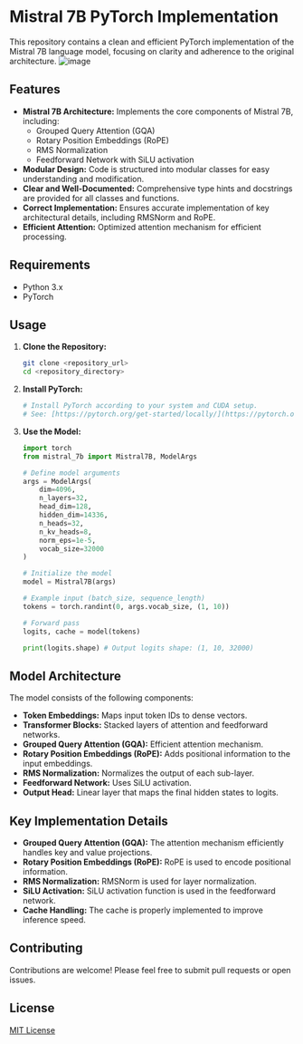 # Mistral 7B PyTorch Implementation

This repository contains a clean and efficient PyTorch implementation of the Mistral 7B language model, focusing on clarity and adherence to the original architecture.
![image](https://github.com/user-attachments/assets/825ec2b3-11cd-4c5d-81e8-96be85a3f2cf)


## Features

* **Mistral 7B Architecture:** Implements the core components of Mistral 7B, including:
    * Grouped Query Attention (GQA)
    * Rotary Position Embeddings (RoPE)
    * RMS Normalization
    * Feedforward Network with SiLU activation
* **Modular Design:** Code is structured into modular classes for easy understanding and modification.
* **Clear and Well-Documented:** Comprehensive type hints and docstrings are provided for all classes and functions.
* **Correct Implementation:** Ensures accurate implementation of key architectural details, including RMSNorm and RoPE.
* **Efficient Attention:** Optimized attention mechanism for efficient processing.

## Requirements

* Python 3.x
* PyTorch

## Usage

1.  **Clone the Repository:**

    ```bash
    git clone <repository_url>
    cd <repository_directory>
    ```

2.  **Install PyTorch:**

    ```bash
    # Install PyTorch according to your system and CUDA setup.
    # See: [https://pytorch.org/get-started/locally/](https://pytorch.org/get-started/locally/)
    ```

3.  **Use the Model:**

    ```python
    import torch
    from mistral_7b import Mistral7B, ModelArgs

    # Define model arguments
    args = ModelArgs(
        dim=4096,
        n_layers=32,
        head_dim=128,
        hidden_dim=14336,
        n_heads=32,
        n_kv_heads=8,
        norm_eps=1e-5,
        vocab_size=32000
    )

    # Initialize the model
    model = Mistral7B(args)

    # Example input (batch_size, sequence_length)
    tokens = torch.randint(0, args.vocab_size, (1, 10))

    # Forward pass
    logits, cache = model(tokens)

    print(logits.shape) # Output logits shape: (1, 10, 32000)
    ```

## Model Architecture

The model consists of the following components:

* **Token Embeddings:** Maps input token IDs to dense vectors.
* **Transformer Blocks:** Stacked layers of attention and feedforward networks.
* **Grouped Query Attention (GQA):** Efficient attention mechanism.
* **Rotary Position Embeddings (RoPE):** Adds positional information to the input embeddings.
* **RMS Normalization:** Normalizes the output of each sub-layer.
* **Feedforward Network:** Uses SiLU activation.
* **Output Head:** Linear layer that maps the final hidden states to logits.

## Key Implementation Details

* **Grouped Query Attention (GQA):** The attention mechanism efficiently handles key and value projections.
* **Rotary Position Embeddings (RoPE):** RoPE is used to encode positional information.
* **RMS Normalization:** RMSNorm is used for layer normalization.
* **SiLU Activation:** SiLU activation function is used in the feedforward network.
* **Cache Handling:** The cache is properly implemented to improve inference speed.

## Contributing

Contributions are welcome! Please feel free to submit pull requests or open issues.

## License

[MIT License](LICENSE)
